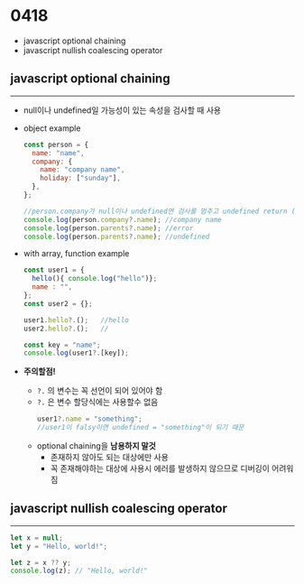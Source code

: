 # 0418

- javascript optional chaining
- javascript nullish coalescing operator

## javascript optional chaining

---

- null이나 undefined일 가능성이 있는 속성을 검사할 때 사용
- object example

  ```jsx
  const person = {
    name: "name",
    company: {
      name: "company name",
      holiday: ["sunday"],
    },
  };

  //person.company가 null이나 undefined면 검사를 멈추고 undefined return (short-circuit)
  console.log(person.company?.name); //company name
  console.log(person.parents?.name); //error
  console.log(person.parents?.name); //undefined
  ```

- with array, function example

  ```jsx
  const user1 = {
  	hello(){ console.log("hello")};
  	name : "",
  };
  const user2 = {};

  user1.hello?.();   //hello
  user2.hello?.();   //

  const key = "name";
  console.log(user1?.[key]);
  ```

- **주의할점!**
  - `?.` 의 변수는 꼭 선언이 되어 있어야 함
  - `?.` 은 변수 할당식에는 사용할수 없음
    ```jsx
    user1?.name = "something";
    //user1이 falsy이면 undefined = "something"이 되기 때문
    ```
  - optional chaining을 **남용하지 말것**
    - 존재하지 않아도 되는 대상에만 사용
    - 꼭 존재해야하는 대상에 사용시 에러를 발생하지 않으므로 디버깅이 어려워짐

## javascript nullish coalescing operator

---

```jsx
let x = null;
let y = "Hello, world!";

let z = x ?? y;
console.log(z); // "Hello, world!"
```
